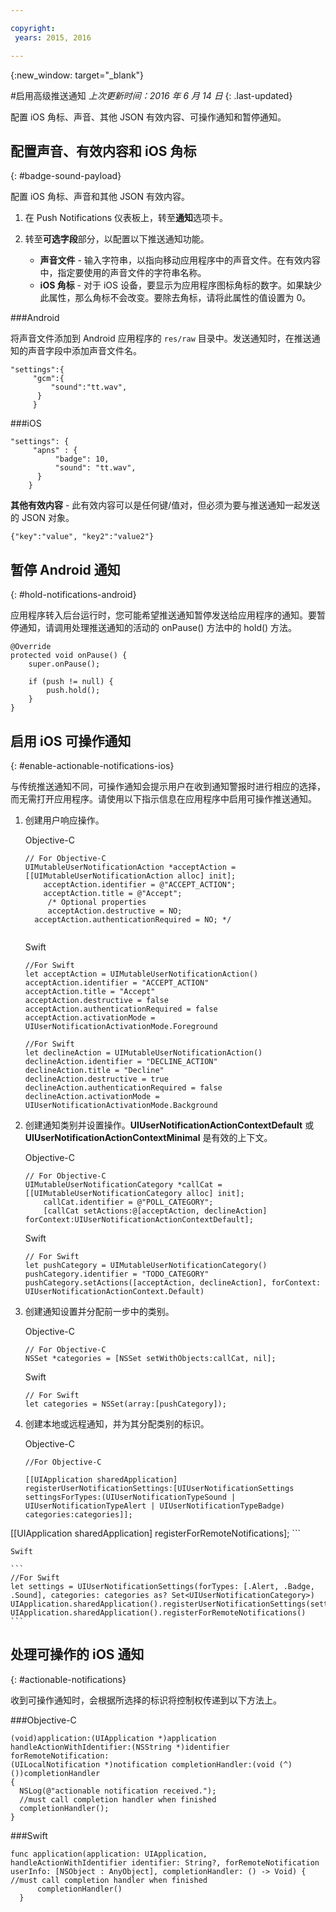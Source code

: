 ```yaml
---

copyright:
 years: 2015, 2016

---
```


{:new_window: target="_blank"}


#启用高级推送通知
*上次更新时间：2016 年 6 月 14 日*
{: .last-updated}

配置 iOS 角标、声音、其他 JSON 有效内容、可操作通知和暂停通知。

## 配置声音、有效内容和 iOS 角标
{: #badge-sound-payload}

配置 iOS 角标、声音和其他 JSON 有效内容。

1. 在 Push Notifications 仪表板上，转至**通知**选项卡。
2. 转至**可选字段**部分，以配置以下推送通知功能。
 
	- **声音文件** - 输入字符串，以指向移动应用程序中的声音文件。在有效内容中，指定要使用的声音文件的字符串名称。
	- **iOS 角标** - 对于 iOS 设备，要显示为应用程序图标角标的数字。如果缺少此属性，那么角标不会改变。要除去角标，请将此属性的值设置为 0。
	
	


###Android

将声音文件添加到 Android 应用程序的 `res/raw` 目录中。发送通知时，在推送通知的声音字段中添加声音文件名。

```
"settings":{
     "gcm":{
	     "sound":"tt.wav",
	  }
	 }  
```
	
	
###iOS

```
"settings": {
     "apns" : {
	      "badge": 10,
	      "sound": "tt.wav",
	  }
	}
``` 		
**其他有效内容** - 此有效内容可以是任何键/值对，但必须为要与推送通知一起发送的 JSON 对象。

```
{"key":"value", "key2":"value2"}
```


## 暂停 Android 通知 
{: #hold-notifications-android}

应用程序转入后台运行时，您可能希望推送通知暂停发送给应用程序的通知。要暂停通知，请调用处理推送通知的活动的 onPause() 方法中的 hold() 方法。

```
@Override
protected void onPause() {
    super.onPause();

    if (push != null) {
        push.hold();
    }
} 
```

## 启用 iOS 可操作通知  
{: #enable-actionable-notifications-ios}

与传统推送通知不同，可操作通知会提示用户在收到通知警报时进行相应的选择，而无需打开应用程序。请使用以下指示信息在应用程序中启用可操作推送通知。

1. 创建用户响应操作。

   Objective-C

	```
	// For Objective-C
	UIMutableUserNotificationAction *acceptAction = [[UIMutableUserNotificationAction alloc] init];
	    acceptAction.identifier = @"ACCEPT_ACTION";
	    acceptAction.title = @"Accept";
	     /* Optional properties
	     acceptAction.destructive = NO;
	  acceptAction.authenticationRequired = NO; */
	  
	 ```
   Swift

	```
	//For Swift
	let acceptAction = UIMutableUserNotificationAction()
	acceptAction.identifier = "ACCEPT_ACTION"
	acceptAction.title = "Accept"
	acceptAction.destructive = false
	acceptAction.authenticationRequired = false
	acceptAction.activationMode = UIUserNotificationActivationMode.Foreground
	```
	
	```
	//For Swift
	let declineAction = UIMutableUserNotificationAction()
	declineAction.identifier = "DECLINE_ACTION"
	declineAction.title = "Decline"
	declineAction.destructive = true
	declineAction.authenticationRequired = false
	declineAction.activationMode = UIUserNotificationActivationMode.Background
	```

2. 创建通知类别并设置操作。**UIUserNotificationActionContextDefault** 或 **UIUserNotificationActionContextMinimal** 是有效的上下文。

	Objective-C

	```
	// For Objective-C
	UIMutableUserNotificationCategory *callCat = [[UIMutableUserNotificationCategory alloc] init];
	    callCat.identifier = @"POLL_CATEGORY";
	    [callCat setActions:@[acceptAction, declineAction] forContext:UIUserNotificationActionContextDefault];
	```    

	Swift

	```
	// For Swift
	let pushCategory = UIMutableUserNotificationCategory()
	pushCategory.identifier = "TODO_CATEGORY"
	pushCategory.setActions([acceptAction, declineAction], forContext: UIUserNotificationActionContext.Default)
	```

1. 创建通知设置并分配前一步中的类别。

	Objective-C

	```
	// For Objective-C
	NSSet *categories = [NSSet setWithObjects:callCat, nil];
	```

	Swift

	```
	// For Swift
	let categories = NSSet(array:[pushCategory]);
	```

1. 创建本地或远程通知，并为其分配类别的标识。

	Objective-C

	```
	//For Objective-C

	[[UIApplication sharedApplication] registerUserNotificationSettings:[UIUserNotificationSettings settingsForTypes:(UIUserNotificationTypeSound | UIUserNotificationTypeAlert | UIUserNotificationTypeBadge) categories:categories]];
[[UIApplication sharedApplication] registerForRemoteNotifications];
	```

	Swift

	```
	//For Swift
	let settings = UIUserNotificationSettings(forTypes: [.Alert, .Badge, .Sound], categories: categories as? Set<UIUserNotificationCategory>)
    UIApplication.sharedApplication().registerUserNotificationSettings(settings)
    UIApplication.sharedApplication().registerForRemoteNotifications() 
	```
	
## 处理可操作的 iOS 通知  
{: #actionable-notifications}

收到可操作通知时，会根据所选择的标识将控制权传递到以下方法上。

###Objective-C

```
(void)application:(UIApplication *)application handleActionWithIdentifier:(NSString *)identifier forRemoteNotification:
(UILocalNotification *)notification completionHandler:(void (^)())completionHandler
{
  NSLog(@"actionable notification received.");
  //must call completion handler when finished
  completionHandler();
}
```

###Swift
 
```
func application(application: UIApplication, handleActionWithIdentifier identifier: String?, forRemoteNotification userInfo: [NSObject : AnyObject], completionHandler: () -> Void) {
//must call completion handler when finished
      completionHandler()
  }
```    
    
